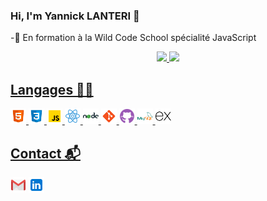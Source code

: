 

### Hi, I'm Yannick LANTERI 👋

-💼 En formation à la Wild Code School spécialité JavaScript</p>

<div align="center">
  <a href="https://github.com/Y1N6">
  <img height="150em" src="https://github-readme-stats.vercel.app/api?username=Y1N6&show_icons=true&theme=buefy&include_all_commits=true&count_private=true&theme=radical"/>
  <img height="150em" src="https://github-readme-stats.vercel.app/api/top-langs/?username=Y1N6&layout=compact&langs_count=7&theme=buefy"/>
</div >  
 

## Langages 👨‍💻

<div>
<img width="25px" src="./assets/html5.svg" alt="HTML5">
<img width="25px" src="./assets/css3.svg" alt="CSS3">
<img width="25px" src="./assets/javascript.svg" alt="Javascript">
<img width="25px" src="./assets/react.svg" alt="react">
<img width="25px" src="./assets/nodedotjs.svg" alt="node">
<img width="25px" src="./assets/git.svg" alt="git">
<img width="25px" src="./assets/github.svg" alt="gihub">
<img width="25px" src="./assets/mysql.svg" alt="mysql">
<img width="25px" src="./assets/express.svg" alt="express">
</div>

## Contact 📬

<a href="mailto:ylanteri2@gmail.com"><img width="25px" src="./assets/gmail.svg" alt="gmail"></img></a>
<a href="https://www.linkedin.com/in/yannick-lanteri/"><img width="25px" src="./assets/linkedin.svg" alt="linkedin"></img></a>
